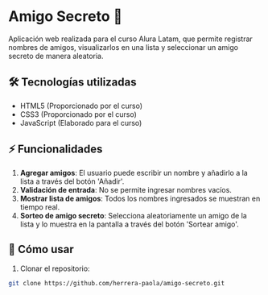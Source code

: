 # Amigo Secreto 🎁

Aplicación web realizada para el curso Alura Latam, que permite registrar nombres de amigos, visualizarlos en una lista y seleccionar un amigo secreto de manera aleatoria.

## 🛠 Tecnologías utilizadas

- HTML5 (Proporcionado por el curso)
- CSS3 (Proporcionado por el curso)
- JavaScript (Elaborado para el curso)

## ⚡ Funcionalidades

1. **Agregar amigos**: El usuario puede escribir un nombre y añadirlo a la lista a través del botón 'Añadir'.
2. **Validación de entrada**: No se permite ingresar nombres vacíos.
3. **Mostrar lista de amigos**: Todos los nombres ingresados se muestran en tiempo real.
4. **Sorteo de amigo secreto**: Selecciona aleatoriamente un amigo de la lista y lo muestra en la pantalla a través del botón 'Sortear amigo'.

## 🚀 Cómo usar

1. Clonar el repositorio:

```bash
git clone https://github.com/herrera-paola/amigo-secreto.git


```

